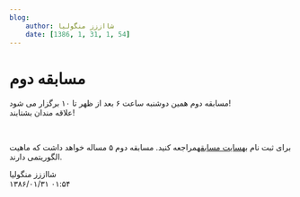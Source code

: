 ```yaml
---
blog:
    author: شااززز منگولیا
    date: [1386, 1, 31, 1, 54]
---
```

# مسابقه دوم

<div class="cnt">
مسابقه دوم همین دوشنبه ساعت ۶ بعد از ظهر تا ۱۰ برگزار می شود!<br/>علاقه مندان بشتابند!<p></p>
<br/><p>برای ثبت نام به<a href="http://nima.nonlogic.org/iax" target="_blank">سایت مسابقه</a>مراجعه کنید. مسابقه دوم ۵ مساله خواهد داشت که ماهیت الگوریتمی دارند.</p>
</div>

<div class="blog-info">
    <div class="blog-author">شااززز منگولیا</div>
    <div class="blog-date">۱۳۸۶/۰۱/۳۱ ۰۱:۵۴</div>
</div>

